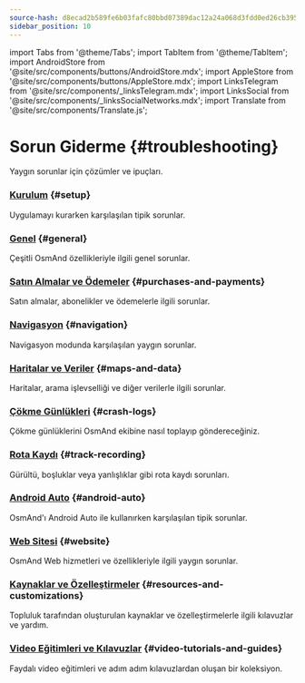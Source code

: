 ```yaml
---
source-hash: d8ecad2b589fe6b03fafc80bbd07389dac12a24a068d3fdd0ed26cb3959de697
sidebar_position: 10
---
```

import Tabs from '@theme/Tabs';
import TabItem from '@theme/TabItem';
import AndroidStore from '@site/src/components/buttons/AndroidStore.mdx';
import AppleStore from '@site/src/components/buttons/AppleStore.mdx';
import LinksTelegram from '@site/src/components/_linksTelegram.mdx';
import LinksSocial from '@site/src/components/_linksSocialNetworks.mdx';
import Translate from '@site/src/components/Translate.js';


# Sorun Giderme {#troubleshooting}

Yaygın sorunlar için çözümler ve ipuçları.

### [Kurulum](./setup.md) {#setup}

Uygulamayı kurarken karşılaşılan tipik sorunlar.

### [Genel](./general.md) {#general}

Çeşitli OsmAnd özellikleriyle ilgili genel sorunlar.

### [Satın Almalar ve Ödemeler](./purchases_payments.md) {#purchases-and-payments}

Satın almalar, abonelikler ve ödemelerle ilgili sorunlar.

### [Navigasyon](./navigation.md) {#navigation}

Navigasyon modunda karşılaşılan yaygın sorunlar.

### [Haritalar ve Veriler](./maps-data.md) {#maps-and-data}

Haritalar, arama işlevselliği ve diğer verilerle ilgili sorunlar.

### [Çökme Günlükleri](./crash-logs.md) {#crash-logs}

Çökme günlüklerini OsmAnd ekibine nasıl toplayıp göndereceğiniz.

### [Rota Kaydı](./track-recording-issues.md) {#track-recording}

Gürültü, boşluklar veya yanlışlıklar gibi rota kaydı sorunları.

### [Android Auto](./android_auto.md) {#android-auto}

OsmAnd'ı Android Auto ile kullanırken karşılaşılan tipik sorunlar.

### [Web Sitesi](./web.md) {#website}

OsmAnd Web hizmetleri ve özellikleriyle ilgili yaygın sorunlar.

### [Kaynaklar ve Özelleştirmeler](./resources.md) {#resources-and-customizations}

Topluluk tarafından oluşturulan kaynaklar ve özelleştirmelerle ilgili kılavuzlar ve yardım.

### [Video Eğitimleri ve Kılavuzlar](./video-tutorials.md) {#video-tutorials-and-guides}

Faydalı video eğitimleri ve adım adım kılavuzlardan oluşan bir koleksiyon.